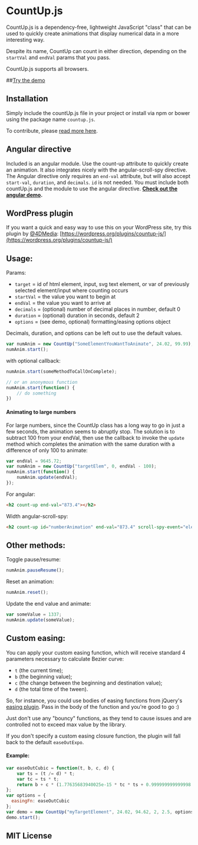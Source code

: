 # CountUp.js
CountUp.js is a dependency-free, lightweight JavaScript "class" that can be used to quickly create animations that display numerical data in a more interesting way.

Despite its name, CountUp can count in either direction, depending on the `startVal` and `endVal` params that you pass.

CountUp.js supports all browsers.

##[Try the demo](http://inorganik.github.io/countUp.js)

## Installation

Simply include the countUp.js file in your project or install via npm or bower using the package name `countup.js`.

To contribute, please [read more here](contributing.md).

## Angular directive
Included is an angular module. Use the count-up attribute to quickly create an animation. It also integrates nicely with the angular-scroll-spy directive. The Angular directive only requires an `end-val` attribute, but will also accept `start-val`, `duration`, and `decimals`. `id` is not needed. You must include both countUp.js and the module to use the angular directive. **[Check out the angular demo](http://inorganik.github.io/angular-scroll-spy).**

## WordPress plugin
If you want a quick and easy way to use this on your WordPress site, try this plugin by [@4DMedia](https://twitter.com/4dMedia): [https://wordpress.org/plugins/countup-js/](https://wordpress.org/plugins/countup-js/)

## Usage:
Params:
- `target` = id of html element, input, svg text element, or var of previously selected element/input where counting occurs
- `startVal` = the value you want to begin at
- `endVal` = the value you want to arrive at
- `decimals` = (optional) number of decimal places in number, default 0
- `duration` = (optional) duration in seconds, default 2
- `options` = (see demo, optional) formatting/easing options object

Decimals, duration, and options can be left out to use the default values.

```js
var numAnim = new CountUp("SomeElementYouWantToAnimate", 24.02, 99.99);
numAnim.start();
```

with optional callback:

```js
numAnim.start(someMethodToCallOnComplete);

// or an anonymous function
numAnim.start(function() {
    // do something
})
```
#### Animating to large numbers
For large numbers, since the CountUp class has a long way to go in just a few seconds, the animation seems to abruptly stop. The solution is to subtract 100 from your endVal, then use the callback to invoke the `update` method which completes the animation with the same duration with a difference of only 100 to animate:
```js
var endVal = 9645.72;
var numAnim = new CountUp("targetElem", 0, endVal - 100);
numAnim.start(function() {
	numAnim.update(endVal);
});

```
For angular:
```html
<h2 count-up end-val="873.4"></h2>
```
Width angular-scroll-spy:
```html
<h2 count-up id="numberAnimation" end-val="873.4" scroll-spy-event="elementFirstScrolledIntoView" scroll-spy></h2>
```

## Other methods:
Toggle pause/resume:

```js
numAnim.pauseResume();
```

Reset an animation:

```js
numAnim.reset();
```

Update the end value and animate:

```js
var someValue = 1337;
numAnim.update(someValue);
```

## Custom easing:

You can apply your custom easing function, which will receive standard 4 parameters necessary
to calculate Bezier curve:

- `t` (the current time);
- `b` (the beginning value);
- `c` (the change between the beginning and destination value);
- `d` (the total time of the tween).

So, for instance, you could use bodies of easing functions from jQuery's [easing plugin](http://gsgd.co.uk/sandbox/jquery/easing/).
Pass in the body of the function and you're good to go :)

Just don't use any "bouncy" functions, as they tend to cause issues and are controlled not to exceed max value by the library.

If you don't specify a custom easing closure function, the plugin will fall back to the default `easeOutExpo`.

#### Example:

```js
var easeOutCubic = function(t, b, c, d) {
    var ts = (t /= d) * t;
    var tc = ts * t;
    return b + c * (1.77635683940025e-15 * tc * ts + 0.999999999999998 * tc + -3 * ts + 3 * t);
};
var options = {
  easingFn: easeOutCubic
};
var demo = new CountUp("myTargetElement", 24.02, 94.62, 2, 2.5, options);
demo.start();
```


## MIT License
